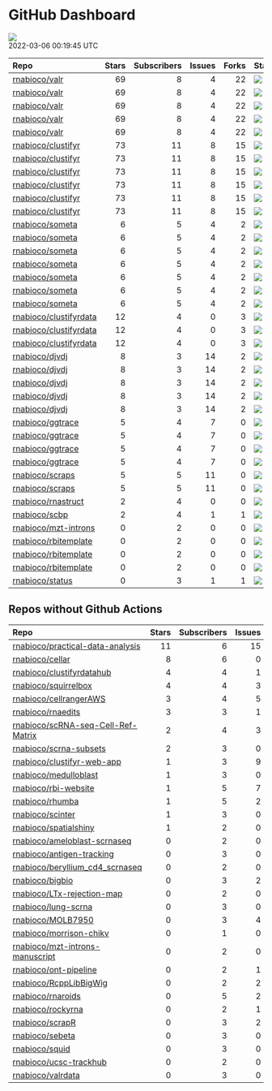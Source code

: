 GitHub Dashboard
================

![](https://github.com/rnabioco/status/workflows/Render%20Status/badge.svg)  
2022-03-06 00:19:45 UTC

| Repo                                                                | Stars | Subscribers | Issues | Forks | Status                                                                                                                                                     | Commit                                                                                                                                                                                                            |
| :------------------------------------------------------------------ | ----: | ----------: | -----: | ----: | :--------------------------------------------------------------------------------------------------------------------------------------------------------- | :---------------------------------------------------------------------------------------------------------------------------------------------------------------------------------------------------------------- |
| [rnabioco/valr](https://github.com/rnabioco/valr)                   |    69 |           8 |      4 |    22 | [![](https://github.com/rnabioco/valr/workflows/R-CMD-check/badge.svg)](https://github.com/rnabioco/valr/actions/runs/1873805812)                          | <a href="https://github.com/rnabioco/valr/commit/c5717f0b3b1c268d33013266629d84e80b71fd1f" title="add package">c5717f</a>                                                                                         |
| [rnabioco/valr](https://github.com/rnabioco/valr)                   |    69 |           8 |      4 |    22 | [![](https://github.com/rnabioco/valr/workflows/pkgdown/badge.svg)](https://github.com/rnabioco/valr/actions/runs/1873805809)                              | <a href="https://github.com/rnabioco/valr/commit/c5717f0b3b1c268d33013266629d84e80b71fd1f" title="add package">c5717f</a>                                                                                         |
| [rnabioco/valr](https://github.com/rnabioco/valr)                   |    69 |           8 |      4 |    22 | [![](https://github.com/rnabioco/valr/workflows/Commands/badge.svg)](https://github.com/rnabioco/valr/actions/runs/1585228242)                             | <a href="https://github.com/rnabioco/valr/commit/aff74d6595a76347cd2edcf6e2fb53464cb049b9" title="increment version number to development version">aff74d</a>                                                     |
| [rnabioco/valr](https://github.com/rnabioco/valr)                   |    69 |           8 |      4 |    22 | [![](https://github.com/rnabioco/valr/workflows/test-coverage/badge.svg)](https://github.com/rnabioco/valr/actions/runs/1873805810)                        | <a href="https://github.com/rnabioco/valr/commit/c5717f0b3b1c268d33013266629d84e80b71fd1f" title="add package">c5717f</a>                                                                                         |
| [rnabioco/valr](https://github.com/rnabioco/valr)                   |    69 |           8 |      4 |    22 | [![](https://github.com/rnabioco/valr/workflows/pages-build-deployment/badge.svg)](https://github.com/rnabioco/valr/actions/runs/1873846117)               | <a href="https://github.com/rnabioco/valr/commit/1e1550bf4d4069eb8e865f5396093bf6ef40249f" title="Deploying to gh-pages from @ rnabioco/valr@c5717f0b3b1c268d33013266629d84e80b71fd1f 🚀">1e1550</a>               |
| [rnabioco/clustifyr](https://github.com/rnabioco/clustifyr)         |    73 |          11 |      8 |    15 | [![](https://github.com/rnabioco/clustifyr/workflows/R-CMD-check/badge.svg)](https://github.com/rnabioco/clustifyr/actions/runs/64597387)                  | <a href="https://github.com/rnabioco/clustifyr/commit/fde17917d935de5dd203df212e2cea49f18bf3d3" title="Install dev Rccp for tests">fde179</a>                                                                     |
| [rnabioco/clustifyr](https://github.com/rnabioco/clustifyr)         |    73 |          11 |      8 |    15 | [![](https://github.com/rnabioco/clustifyr/workflows/R-CMD-check-bioc/badge.svg)](https://github.com/rnabioco/clustifyr/actions/runs/1877636567)           | <a href="https://github.com/rnabioco/clustifyr/commit/23804416b393e2fa9581d007546073eca99b97cd" title="022122 reknit">238044</a>                                                                                  |
| [rnabioco/clustifyr](https://github.com/rnabioco/clustifyr)         |    73 |          11 |      8 |    15 | [![](https://github.com/rnabioco/clustifyr/workflows/pkgdown/badge.svg)](https://github.com/rnabioco/clustifyr/actions/runs/1877636569)                    | <a href="https://github.com/rnabioco/clustifyr/commit/23804416b393e2fa9581d007546073eca99b97cd" title="022122 reknit">238044</a>                                                                                  |
| [rnabioco/clustifyr](https://github.com/rnabioco/clustifyr)         |    73 |          11 |      8 |    15 | [![](https://github.com/rnabioco/clustifyr/workflows/Commands/badge.svg)](https://github.com/rnabioco/clustifyr/actions/runs/1790485035)                   | <a href="https://github.com/rnabioco/clustifyr/commit/18e9283f69322b1364dfe23ec933a75a06d3fef2" title="seurat v4 var feature loc">18e928</a>                                                                      |
| [rnabioco/clustifyr](https://github.com/rnabioco/clustifyr)         |    73 |          11 |      8 |    15 | [![](https://github.com/rnabioco/clustifyr/workflows/test-coverage/badge.svg)](https://github.com/rnabioco/clustifyr/actions/runs/1877636568)              | <a href="https://github.com/rnabioco/clustifyr/commit/23804416b393e2fa9581d007546073eca99b97cd" title="022122 reknit">238044</a>                                                                                  |
| [rnabioco/clustifyr](https://github.com/rnabioco/clustifyr)         |    73 |          11 |      8 |    15 | [![](https://github.com/rnabioco/clustifyr/workflows/pages-build-deployment/badge.svg)](https://github.com/rnabioco/clustifyr/actions/runs/1877651063)     | <a href="https://github.com/rnabioco/clustifyr/commit/ba70a81f3ec2254f671ecb44cfe70b2abb426ded" title="Deploying to gh-pages from @ rnabioco/clustifyr@23804416b393e2fa9581d007546073eca99b97cd 🚀">ba70a8</a>     |
| [rnabioco/someta](https://github.com/rnabioco/someta)               |     6 |           5 |      4 |     2 | [![](https://github.com/rnabioco/someta/workflows/pkgdown/badge.svg)](https://github.com/rnabioco/someta/actions/runs/1873927849)                          | <a href="https://github.com/rnabioco/someta/commit/7b45d7c0c5045207eba4e1e183dc61ce48c83b14" title="update workflow">7b45d7</a>                                                                                   |
| [rnabioco/someta](https://github.com/rnabioco/someta)               |     6 |           5 |      4 |     2 | [![](https://github.com/rnabioco/someta/workflows/test-coverage/badge.svg)](https://github.com/rnabioco/someta/actions/runs/310258486)                     | <a href="https://github.com/rnabioco/someta/commit/62ccfeb51f1e05dd728c9fed8e15d507f36c3058" title="keep trying 5">62ccfe</a>                                                                                     |
| [rnabioco/someta](https://github.com/rnabioco/someta)               |     6 |           5 |      4 |     2 | [![](https://github.com/rnabioco/someta/workflows/R-CMD-check/badge.svg)](https://github.com/rnabioco/someta/actions/runs/310237240)                       | <a href="https://github.com/rnabioco/someta/commit/a9a03c526d4c3affa42a0fe164f49df78077f1ea" title="keep trying 4">a9a03c</a>                                                                                     |
| [rnabioco/someta](https://github.com/rnabioco/someta)               |     6 |           5 |      4 |     2 | [![](https://github.com/rnabioco/someta/workflows/.github/workflows/check-bioc.yml/badge.svg)](https://github.com/rnabioco/someta/actions/runs/310237196)  | <a href="https://github.com/rnabioco/someta/commit/a9a03c526d4c3affa42a0fe164f49df78077f1ea" title="keep trying 4">a9a03c</a>                                                                                     |
| [rnabioco/someta](https://github.com/rnabioco/someta)               |     6 |           5 |      4 |     2 | [![](https://github.com/rnabioco/someta/workflows/R-CMD-check/badge.svg)](https://github.com/rnabioco/someta/actions/runs/310491939)                       | <a href="https://github.com/rnabioco/someta/commit/fc6e5b8eb37f09606f2a02de8ef61a975a5e65ec" title="Merge branch 'build_v' of https://github.com/rnabioco/scmetadata into build_v">fc6e5b</a>                     |
| [rnabioco/someta](https://github.com/rnabioco/someta)               |     6 |           5 |      4 |     2 | [![](https://github.com/rnabioco/someta/workflows/test/badge.svg)](https://github.com/rnabioco/someta/actions/runs/311894650)                              | <a href="https://github.com/rnabioco/someta/commit/d5f13ba07b3a51c8381c996b8cf81ba4f0de5cdc" title="Update main.yml">d5f13b</a>                                                                                   |
| [rnabioco/someta](https://github.com/rnabioco/someta)               |     6 |           5 |      4 |     2 | [![](https://github.com/rnabioco/someta/workflows/pages-build-deployment/badge.svg)](https://github.com/rnabioco/someta/actions/runs/1874327328)           | <a href="https://github.com/rnabioco/someta/commit/4633ec53454417c66f53b36b124453b800b85420" title="Deploying to gh-pages from @ rnabioco/someta@7b45d7c0c5045207eba4e1e183dc61ce48c83b14 🚀">4633ec</a>           |
| [rnabioco/clustifyrdata](https://github.com/rnabioco/clustifyrdata) |    12 |           4 |      0 |     3 | [![](https://github.com/rnabioco/clustifyrdata/workflows/R-CMD-check/badge.svg)](https://github.com/rnabioco/clustifyrdata/actions/runs/227479781)         | <a href="https://github.com/rnabioco/clustifyrdata/commit/2b6acb2ea4891a091cdd6bec94fedb864e0e4ed9" title="website update, again">2b6acb</a>                                                                      |
| [rnabioco/clustifyrdata](https://github.com/rnabioco/clustifyrdata) |    12 |           4 |      0 |     3 | [![](https://github.com/rnabioco/clustifyrdata/workflows/pkgdown/badge.svg)](https://github.com/rnabioco/clustifyrdata/actions/runs/227479783)             | <a href="https://github.com/rnabioco/clustifyrdata/commit/2b6acb2ea4891a091cdd6bec94fedb864e0e4ed9" title="website update, again">2b6acb</a>                                                                      |
| [rnabioco/clustifyrdata](https://github.com/rnabioco/clustifyrdata) |    12 |           4 |      0 |     3 | [![](https://github.com/rnabioco/clustifyrdata/workflows/Commands/badge.svg)](https://github.com/rnabioco/clustifyrdata/actions/runs/1095938218)           | <a href="https://github.com/rnabioco/clustifyrdata/commit/2b6acb2ea4891a091cdd6bec94fedb864e0e4ed9" title="website update, again">2b6acb</a>                                                                      |
| [rnabioco/djvdj](https://github.com/rnabioco/djvdj)                 |     8 |           3 |     14 |     2 | [![](https://github.com/rnabioco/djvdj/workflows/R-CMD-check/badge.svg)](https://github.com/rnabioco/djvdj/actions/runs/1891678711)                        | <a href="https://github.com/rnabioco/djvdj/commit/0f99f5a70f93fc4076ca80074eaaa746492e4bb4" title="cdr3 length bug">0f99f5</a>                                                                                    |
| [rnabioco/djvdj](https://github.com/rnabioco/djvdj)                 |     8 |           3 |     14 |     2 | [![](https://github.com/rnabioco/djvdj/workflows/R-CMD-check-bioc/badge.svg)](https://github.com/rnabioco/djvdj/actions/runs/1891678707)                   | <a href="https://github.com/rnabioco/djvdj/commit/0f99f5a70f93fc4076ca80074eaaa746492e4bb4" title="cdr3 length bug">0f99f5</a>                                                                                    |
| [rnabioco/djvdj](https://github.com/rnabioco/djvdj)                 |     8 |           3 |     14 |     2 | [![](https://github.com/rnabioco/djvdj/workflows/pkgdown/badge.svg)](https://github.com/rnabioco/djvdj/actions/runs/1891678705)                            | <a href="https://github.com/rnabioco/djvdj/commit/0f99f5a70f93fc4076ca80074eaaa746492e4bb4" title="cdr3 length bug">0f99f5</a>                                                                                    |
| [rnabioco/djvdj](https://github.com/rnabioco/djvdj)                 |     8 |           3 |     14 |     2 | [![](https://github.com/rnabioco/djvdj/workflows/test-coverage/badge.svg)](https://github.com/rnabioco/djvdj/actions/runs/1891678704)                      | <a href="https://github.com/rnabioco/djvdj/commit/0f99f5a70f93fc4076ca80074eaaa746492e4bb4" title="cdr3 length bug">0f99f5</a>                                                                                    |
| [rnabioco/djvdj](https://github.com/rnabioco/djvdj)                 |     8 |           3 |     14 |     2 | [![](https://github.com/rnabioco/djvdj/workflows/pages-build-deployment/badge.svg)](https://github.com/rnabioco/djvdj/actions/runs/1711396984)             | <a href="https://github.com/rnabioco/djvdj/commit/3799cb0219d5fda387c745db6accc88d6232f2d5" title="Built site for djvdj: 0.0.0.9000@c8b9088">3799cb</a>                                                           |
| [rnabioco/ggtrace](https://github.com/rnabioco/ggtrace)             |     5 |           4 |      7 |     0 | [![](https://github.com/rnabioco/ggtrace/workflows/R-CMD-check/badge.svg)](https://github.com/rnabioco/ggtrace/actions/runs/1876661465)                    | <a href="https://github.com/rnabioco/ggtrace/commit/0d61f392d1e3008dfd946247b2db14f8f86b1457" title="update actions">0d61f3</a>                                                                                   |
| [rnabioco/ggtrace](https://github.com/rnabioco/ggtrace)             |     5 |           4 |      7 |     0 | [![](https://github.com/rnabioco/ggtrace/workflows/pkgdown/badge.svg)](https://github.com/rnabioco/ggtrace/actions/runs/1876661466)                        | <a href="https://github.com/rnabioco/ggtrace/commit/0d61f392d1e3008dfd946247b2db14f8f86b1457" title="update actions">0d61f3</a>                                                                                   |
| [rnabioco/ggtrace](https://github.com/rnabioco/ggtrace)             |     5 |           4 |      7 |     0 | [![](https://github.com/rnabioco/ggtrace/workflows/test-coverage/badge.svg)](https://github.com/rnabioco/ggtrace/actions/runs/1876661463)                  | <a href="https://github.com/rnabioco/ggtrace/commit/0d61f392d1e3008dfd946247b2db14f8f86b1457" title="update actions">0d61f3</a>                                                                                   |
| [rnabioco/ggtrace](https://github.com/rnabioco/ggtrace)             |     5 |           4 |      7 |     0 | [![](https://github.com/rnabioco/ggtrace/workflows/pages-build-deployment/badge.svg)](https://github.com/rnabioco/ggtrace/actions/runs/1876674111)         | <a href="https://github.com/rnabioco/ggtrace/commit/b872fa7e1bd0b3df66e6d772f6f29521bf70352e" title="Deploying to gh-pages from @ rnabioco/ggtrace@0d61f392d1e3008dfd946247b2db14f8f86b1457 🚀">b872fa</a>         |
| [rnabioco/scraps](https://github.com/rnabioco/scraps)               |     5 |           5 |     11 |     0 | [![](https://github.com/rnabioco/scraps/workflows/snakemake-run/badge.svg)](https://github.com/rnabioco/scraps/actions/runs/1593391879)                    | <a href="https://github.com/rnabioco/scraps/commit/dcdb33d4fc6fe05cd441fe7067cdd752c579a60a" title="motif diff">dcdb33</a>                                                                                        |
| [rnabioco/scraps](https://github.com/rnabioco/scraps)               |     5 |           5 |     11 |     0 | [![](https://github.com/rnabioco/scraps/workflows/pages-build-deployment/badge.svg)](https://github.com/rnabioco/scraps/actions/runs/1593391829)           | <a href="https://github.com/rnabioco/scraps/commit/dcdb33d4fc6fe05cd441fe7067cdd752c579a60a" title="motif diff">dcdb33</a>                                                                                        |
| [rnabioco/rnastruct](https://github.com/rnabioco/rnastruct)         |     2 |           4 |      0 |     0 | [![](https://github.com/rnabioco/rnastruct/workflows/github-actions/badge.svg)](https://github.com/rnabioco/rnastruct/actions/runs/845483933)              | <a href="https://github.com/rnabioco/rnastruct/commit/e673a35b147d227c50ee4bba64de0f8e0dbcc132" title="Rename README.d to README.md">e673a3</a>                                                                   |
| [rnabioco/scbp](https://github.com/rnabioco/scbp)                   |     2 |           4 |      1 |     1 | [![](https://github.com/rnabioco/scbp/workflows/R-CMD-check/badge.svg)](https://github.com/rnabioco/scbp/actions/runs/1900413949)                          | <a href="https://github.com/rnabioco/scbp/commit/cfe81658443e29e41e59a27052a9f6353f8d54c6" title="Merge pull request #3 from rnabioco/scran">cfe816</a>                                                           |
| [rnabioco/mzt-introns](https://github.com/rnabioco/mzt-introns)     |     0 |           2 |      0 |     0 | [![](https://github.com/rnabioco/mzt-introns/workflows/github-actions/badge.svg)](https://github.com/rnabioco/mzt-introns/actions/runs/1895530480)         | <a href="https://github.com/rnabioco/mzt-introns/commit/851113b57666e8f75d055a790e1389c3ac9b662c" title="add url">851113</a>                                                                                      |
| [rnabioco/rbitemplate](https://github.com/rnabioco/rbitemplate)     |     0 |           2 |      0 |     0 | [![](https://github.com/rnabioco/rbitemplate/workflows/R-CMD-check/badge.svg)](https://github.com/rnabioco/rbitemplate/actions/runs/1873695291)            | <a href="https://github.com/rnabioco/rbitemplate/commit/6a853c8595ea56058a505865eb33a8311b9220ed" title="update footer">6a853c</a>                                                                                |
| [rnabioco/rbitemplate](https://github.com/rnabioco/rbitemplate)     |     0 |           2 |      0 |     0 | [![](https://github.com/rnabioco/rbitemplate/workflows/pkgdown/badge.svg)](https://github.com/rnabioco/rbitemplate/actions/runs/1873695289)                | <a href="https://github.com/rnabioco/rbitemplate/commit/6a853c8595ea56058a505865eb33a8311b9220ed" title="update footer">6a853c</a>                                                                                |
| [rnabioco/rbitemplate](https://github.com/rnabioco/rbitemplate)     |     0 |           2 |      0 |     0 | [![](https://github.com/rnabioco/rbitemplate/workflows/pages-build-deployment/badge.svg)](https://github.com/rnabioco/rbitemplate/actions/runs/1873700978) | <a href="https://github.com/rnabioco/rbitemplate/commit/6044b5b75592974edb2507d84bea4c11f82c6bf1" title="Deploying to gh-pages from @ rnabioco/rbitemplate@6a853c8595ea56058a505865eb33a8311b9220ed 🚀">6044b5</a> |
| [rnabioco/status](https://github.com/rnabioco/status)               |     0 |           3 |      1 |     1 | [![](https://github.com/rnabioco/status/workflows/Render%20Status/badge.svg)](https://github.com/rnabioco/status/actions/runs/1939620617)                  | <a href="https://github.com/rnabioco/status/commit/ef9cea1d316e9d0033264f119f777daaf81708e4" title="[status] 2022-02-27 00:21:49 UTC">ef9cea</a>                                                                  |

## Repos without Github Actions

| Repo                                                                                        | Stars | Subscribers | Issues | Forks |
| :------------------------------------------------------------------------------------------ | ----: | ----------: | -----: | ----: |
| [rnabioco/practical-data-analysis](https://github.com/rnabioco/practical-data-analysis)     |    11 |           6 |     15 |     8 |
| [rnabioco/cellar](https://github.com/rnabioco/cellar)                                       |     8 |           6 |      0 |     1 |
| [rnabioco/clustifyrdatahub](https://github.com/rnabioco/clustifyrdatahub)                   |     4 |           4 |      1 |     1 |
| [rnabioco/squirrelbox](https://github.com/rnabioco/squirrelbox)                             |     4 |           4 |      3 |     2 |
| [rnabioco/cellrangerAWS](https://github.com/rnabioco/cellrangerAWS)                         |     3 |           4 |      5 |     1 |
| [rnabioco/rnaedits](https://github.com/rnabioco/rnaedits)                                   |     3 |           3 |      1 |     0 |
| [rnabioco/scRNA-seq-Cell-Ref-Matrix](https://github.com/rnabioco/scRNA-seq-Cell-Ref-Matrix) |     2 |           4 |      3 |     0 |
| [rnabioco/scrna-subsets](https://github.com/rnabioco/scrna-subsets)                         |     2 |           3 |      0 |     2 |
| [rnabioco/clustifyr-web-app](https://github.com/rnabioco/clustifyr-web-app)                 |     1 |           3 |      9 |     2 |
| [rnabioco/medulloblast](https://github.com/rnabioco/medulloblast)                           |     1 |           3 |      0 |     1 |
| [rnabioco/rbi-website](https://github.com/rnabioco/rbi-website)                             |     1 |           5 |      7 |     0 |
| [rnabioco/rhumba](https://github.com/rnabioco/rhumba)                                       |     1 |           5 |      2 |     2 |
| [rnabioco/scinter](https://github.com/rnabioco/scinter)                                     |     1 |           3 |      0 |     0 |
| [rnabioco/spatialshiny](https://github.com/rnabioco/spatialshiny)                           |     1 |           2 |      0 |     0 |
| [rnabioco/ameloblast-scrnaseq](https://github.com/rnabioco/ameloblast-scrnaseq)             |     0 |           2 |      0 |     0 |
| [rnabioco/antigen-tracking](https://github.com/rnabioco/antigen-tracking)                   |     0 |           3 |      0 |     2 |
| [rnabioco/beryllium\_cd4\_scrnaseq](https://github.com/rnabioco/beryllium_cd4_scrnaseq)     |     0 |           2 |      0 |     0 |
| [rnabioco/bigbio](https://github.com/rnabioco/bigbio)                                       |     0 |           3 |      2 |     0 |
| [rnabioco/LTx-rejection-map](https://github.com/rnabioco/LTx-rejection-map)                 |     0 |           2 |      0 |     0 |
| [rnabioco/lung-scrna](https://github.com/rnabioco/lung-scrna)                               |     0 |           3 |      0 |     1 |
| [rnabioco/MOLB7950](https://github.com/rnabioco/MOLB7950)                                   |     0 |           3 |      4 |     0 |
| [rnabioco/morrison-chikv](https://github.com/rnabioco/morrison-chikv)                       |     0 |           1 |      0 |     0 |
| [rnabioco/mzt-introns-manuscript](https://github.com/rnabioco/mzt-introns-manuscript)       |     0 |           2 |      0 |     0 |
| [rnabioco/ont-pipeline](https://github.com/rnabioco/ont-pipeline)                           |     0 |           2 |      1 |     1 |
| [rnabioco/RcppLibBigWig](https://github.com/rnabioco/RcppLibBigWig)                         |     0 |           2 |      2 |     0 |
| [rnabioco/rnaroids](https://github.com/rnabioco/rnaroids)                                   |     0 |           5 |      2 |     1 |
| [rnabioco/rockyrna](https://github.com/rnabioco/rockyrna)                                   |     0 |           2 |      1 |     0 |
| [rnabioco/scrapR](https://github.com/rnabioco/scrapR)                                       |     0 |           3 |      2 |     0 |
| [rnabioco/sebeta](https://github.com/rnabioco/sebeta)                                       |     0 |           3 |      0 |     0 |
| [rnabioco/squid](https://github.com/rnabioco/squid)                                         |     0 |           3 |      0 |     1 |
| [rnabioco/ucsc-trackhub](https://github.com/rnabioco/ucsc-trackhub)                         |     0 |           2 |      0 |     0 |
| [rnabioco/valrdata](https://github.com/rnabioco/valrdata)                                   |     0 |           3 |      0 |     0 |
